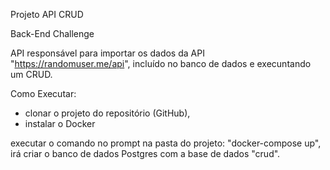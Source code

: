 Projeto API CRUD

Back-End Challenge

API responsável para importar os dados da API "https://randomuser.me/api", incluído no banco de dados e execuntando um CRUD.

Como Executar:

* clonar o projeto do repositório (GitHub), 
* instalar o Docker

executar o comando no prompt na pasta do projeto: "docker-compose up", irá criar o banco de dados Postgres com a base de dados "crud".

